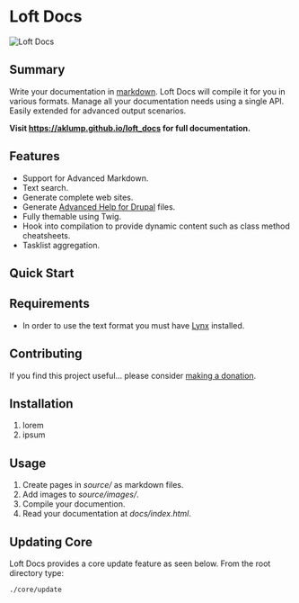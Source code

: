 <!-- Compiled from ./source/README.md: DO NOT EDIT -->

# Loft Docs

![Loft Docs](images/loft-docs.jpg)

## Summary

Write your documentation in [markdown](http://daringfireball.net/projects/markdown/).  Loft Docs will compile it for you in various formats.  Manage all your documentation needs using a single API.  Easily extended for advanced output scenarios.

**Visit <https://aklump.github.io/loft_docs> for full documentation.**

## Features

* Support for Advanced Markdown.
* Text search.
* Generate complete web sites.
* Generate [Advanced Help for Drupal](https://www.drupal.org/project/advanced_help) files.
* Fully themable using Twig.
* Hook into compilation to provide dynamic content such as class method cheatsheets.
* Tasklist aggregation.

## Quick Start

## Requirements

* In order to use the text format you must have [Lynx](http://lynx.isc.org/) installed.

## Contributing

If you find this project useful... please consider [making a donation](https://www.paypal.com/cgi-bin/webscr?cmd=_s-xclick&hosted_button_id=4E5KZHDQCEUV8&item_name=Gratitude%20for%20aklump%2Floft_docs).

## Installation

1. lorem
1. ipsum

## Usage

1. Create pages in _source/_ as markdown files.
1. Add images to _source/images/_.
1. Compile your documention.
1. Read your documentation at _docs/index.html_.

## Updating Core

Loft Docs provides a core update feature as seen below.  From the root directory type:

    ./core/update
    
